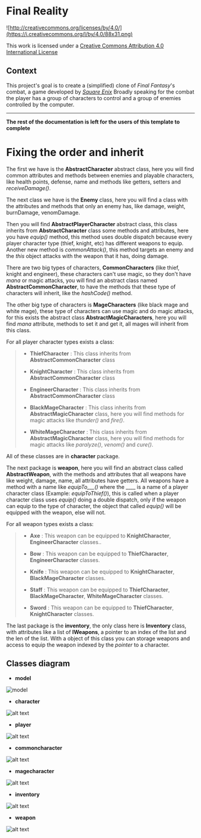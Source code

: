 Final Reality
=============

![http://creativecommons.org/licenses/by/4.0/](https://i.creativecommons.org/l/by/4.0/88x31.png)

This work is licensed under a 
[Creative Commons Attribution 4.0 International License](http://creativecommons.org/licenses/by/4.0/)

Context
-------

This project's goal is to create a (simplified) clone of _Final Fantasy_'s combat, a game developed
by [_Square Enix_](https://www.square-enix.com)
Broadly speaking for the combat the player has a group of characters to control and a group of 
enemies controlled by the computer.

---

**The rest of the documentation is left for the users of this template to complete**

# Fixing the order and inherit

The first we have is the **AbstractCharacter** abstract class, here you will find common attributes and
methods between enemies and playable characters, like health points, defense, name and methods
like getters, setters and *receiveDamage()*.

The next class we have is the **Enemy** class, here you will find a class with the attributes and 
methods that only an enemy has, like damage, weight, burnDamage, venomDamage.

Then you will find **AbstractPlayerCharacter** abstract class, this class inherits from **AbstractCharacter**
class some methods and attributes, here you have *equip()* method, this method uses double dispatch
because every player character type (thief, knight, etc) has different weapons to equip. Another new method is
*commonAttack()*, this method targets an enemy and the *this* object attacks with the weapon that
it has, doing damage.

There are two big types of characters, **CommonCharacters** (like thief, knight and engineer), these characters
can't use magic, so they don't have *mana* or magic attacks, you will find an abstract class named
**AbstractCommonCharacter**, to have the methods that these type of characters will inherit, like the *hashCode()*
method.

The other big type of characters is **MageCharacters** (like black mage and white mage), these type of characters
can use magic and do magic attacks, for this exists the abstract class
**AbstractMagicCharacters**, here you will find *mana* attribute, methods to set it and get it,
all mages will inherit from this class.

For all player character types exists a class:
> - **ThiefCharacter** : This class inherits from **AbstractCommonCharacter** class 
>
> - **KnightCharacter** : This class inherits from **AbstractCommonCharacter** class 
>
> - **EngineerCharacter** : This class inherits from **AbstractCommonCharacter** class 
>
> - **BlackMageCharacter** : This class inherits from **AbstractMagicCharacter** class, here you will find methods
    for magic attacks like *thunder()* and *fire()*.
>
> - **WhiteMageCharacter** : This class inherits from **AbstractMagicCharacter** class, here you will find methods
>   for magic attacks like *paralyze()*, *venom()* and *cure()*.

All of these classes are in **character** package.

The next package is **weapon**, here you will find an abstract class called **AbstractWeapon**, with the methods and
attributes that all weapons have like weight, damage, name, all attributes have getters. All weapons have a method
with a name like *equipTo___()* where the ____ is a name of a player character class (Example: *equipToThief()*), this
is called when a player character class uses *equip()* doing a double dispatch, only if the weapon can equip to the 
type of character, the object that called *equip()* will be equipped with the weapon, else will not.

For all weapon types exists a class:
> - **Axe** : This weapon can be equipped to **KnightCharacter**, **EngineerCharacter** classes..
>
> - **Bow** : This weapon can be equipped to **ThiefCharacter**, **EngineerCharacter** classes.
>
> - **Knife** : This weapon can be equipped to **KnightCharacter**, **BlackMageCharacter** classes.
>
> - **Staff** : This weapon can be equipped to **ThiefCharacter**, **BlackMageCharacter**, **WhiteMageCharacter** classes.
>
> - **Sword** : This weapon can be equipped to **ThiefCharacter**, **KnightCharacter** classes.

The last package is the **inventory**, the only class here is **Inventory** class, with attributes like a list
of **IWeapons**, a pointer to an index of the list and the len of the list. With a object of this class you can
storage weapons and access to equip the weapon indexed by the *pointer* to a character.

## Classes diagram
- **model** 

![model](images/PackageModel.png)

- **character**

![alt text](images/PackageCharacter.png)

- **player**

![alt text](images/PackagePlayer.png)

- **commoncharacter**

![alt text](images/PackageCommonCharacter.png)

- **magecharacter**

![alt text](images/PackageMageCharacter.png)

- **inventory**

![alt text](images/PackageInventory.png)

- **weapon**

![alt text](images/PackageWeapon.png)